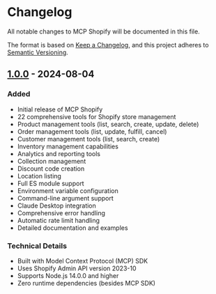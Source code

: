 # Changelog

All notable changes to MCP Shopify will be documented in this file.

The format is based on [Keep a Changelog](https://keepachangelog.com/en/1.0.0/),
and this project adheres to [Semantic Versioning](https://semver.org/spec/v2.0.0.html).

## [1.0.0] - 2024-08-04

### Added
- Initial release of MCP Shopify
- 22 comprehensive tools for Shopify store management
- Product management tools (list, search, create, update, delete)
- Order management tools (list, update, fulfill, cancel)
- Customer management tools (list, search, create)
- Inventory management capabilities
- Analytics and reporting tools
- Collection management
- Discount code creation
- Location listing
- Full ES module support
- Environment variable configuration
- Command-line argument support
- Claude Desktop integration
- Comprehensive error handling
- Automatic rate limit handling
- Detailed documentation and examples

### Technical Details
- Built with Model Context Protocol (MCP) SDK
- Uses Shopify Admin API version 2023-10
- Supports Node.js 14.0.0 and higher
- Zero runtime dependencies (besides MCP SDK)

[1.0.0]: https://github.com/antoineschaller/shopify-mcp-server/releases/tag/v1.0.0